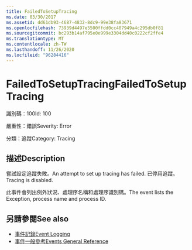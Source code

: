 ```yaml
---
title: FailedToSetupTracing
ms.date: 03/30/2017
ms.assetid: dd61db93-4687-4832-8dc9-99e38fa83671
ms.openlocfilehash: 73939d4497e5500ffdd0cc407949a4c295db0f81
ms.sourcegitcommit: bc293b14af795e0e999e3304dd40c0222cf2ffe4
ms.translationtype: MT
ms.contentlocale: zh-TW
ms.lasthandoff: 11/26/2020
ms.locfileid: "96284416"
---
```

# <a name="failedtosetuptracing"></a><span data-ttu-id="7a75f-102">FailedToSetupTracing</span><span class="sxs-lookup"><span data-stu-id="7a75f-102">FailedToSetupTracing</span></span>

<span data-ttu-id="7a75f-103">識別碼：100</span><span class="sxs-lookup"><span data-stu-id="7a75f-103">Id: 100</span></span>  
  
 <span data-ttu-id="7a75f-104">嚴重性：錯誤</span><span class="sxs-lookup"><span data-stu-id="7a75f-104">Severity: Error</span></span>  
  
 <span data-ttu-id="7a75f-105">分類：追蹤</span><span class="sxs-lookup"><span data-stu-id="7a75f-105">Category: Tracing</span></span>  
  
## <a name="description"></a><span data-ttu-id="7a75f-106">描述</span><span class="sxs-lookup"><span data-stu-id="7a75f-106">Description</span></span>  

 <span data-ttu-id="7a75f-107">嘗試設定追蹤失敗。</span><span class="sxs-lookup"><span data-stu-id="7a75f-107">An attempt to set up tracing has failed.</span></span> <span data-ttu-id="7a75f-108">已停用追蹤。</span><span class="sxs-lookup"><span data-stu-id="7a75f-108">Tracing is disabled.</span></span>  
  
 <span data-ttu-id="7a75f-109">此事件會列出例外狀況、處理序名稱和處理序識別碼。</span><span class="sxs-lookup"><span data-stu-id="7a75f-109">The event lists the Exception, process name and process ID.</span></span>  
  
## <a name="see-also"></a><span data-ttu-id="7a75f-110">另請參閱</span><span class="sxs-lookup"><span data-stu-id="7a75f-110">See also</span></span>

- [<span data-ttu-id="7a75f-111">事件記錄</span><span class="sxs-lookup"><span data-stu-id="7a75f-111">Event Logging</span></span>](index.md)
- [<span data-ttu-id="7a75f-112">事件一般參考</span><span class="sxs-lookup"><span data-stu-id="7a75f-112">Events General Reference</span></span>](events-general-reference.md)
